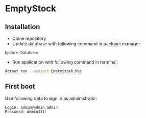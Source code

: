 # EmptyStock

## Installation

- Clone repository
- Update database with following command in package manager:

```sh
Update-Database
```

- Run application with following command in terminal:

```sh
dotnet run --project EmptyStock.Mvc
```

## First boot

Use following data to sign in as administrator:

```code
Login: admin@admin.admin
Password: Admin111!
```
